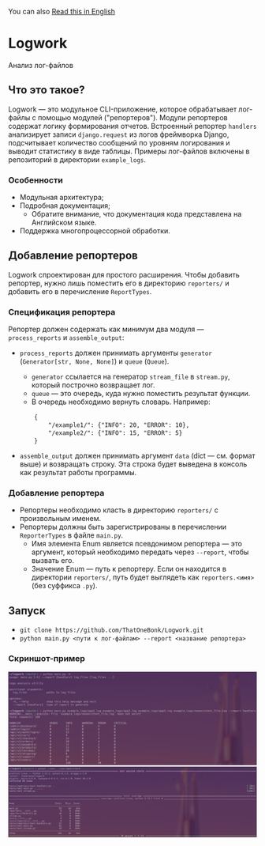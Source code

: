 You can also [Read this in English](README_en.md)
# Logwork
Анализ лог-файлов
## Что это такое?
Logwork — это модульное CLI-приложение, которое обрабатывает лог-файлы с помощью модулей ("репортеров"). Модули репортеров содержат логику формирования отчетов. Встроенный репортер `handlers` анализирует записи `django.request` из логов фреймворка Django, подсчитывает количество сообщений по уровням логирования и выводит статистику в виде таблицы. Примеры лог-файлов включены в репозиторий в директории `example_logs`.
### Особенности
- Модульная архитектура;  
- Подробная документация;
    - Обратите внимание, что документация кода представлена на Английском языке.
- Поддержка многопроцессорной обработки.
## Добавление репортеров
Logwork спроектирован для простого расширения. Чтобы добавить репортер, нужно лишь поместить его в директорию `reporters/` и добавить его в перечисление `ReportTypes`.
### Спецификация репортера
Репортер должен содержать как минимум два модуля — `process_reports` и `assemble_output`:

- `process_reports` должен принимать аргументы `generator` (`Generator[str, None, None]`) и `queue` (`Queue`).  
    - `generator` ссылается на генератор `stream_file` в `stream.py`, который построчно возвращает лог.  
    - `queue` — это очередь, куда нужно поместить результат функции.
    - В очередь необходимо вернуть словарь. Например:
    ```
        {
            "/example1/": {"INFO": 20, "ERROR": 10}, 
            "/example2/": {"INFO": 15, "ERROR": 5}
        }
    ```

- `assemble_output` должен принимать аргумент `data` (dict — см. формат выше) и возвращать строку. Эта строка будет выведена в консоль как результат работы программы.
### Добавление репортера
- Репортеры необходимо класть в директорию `reporters/` с произвольным именем.  
- Репортеры должны быть зарегистрированы в перечислении `ReporterTypes` в файле `main.py`.
  - Имя элемента Enum является псевдонимом репортера — это аргумент, который необходимо передать через `--report`, чтобы вызвать его.  
  - Значение Enum — путь к репортеру. Если он находится в директории `reporters/`, путь будет выглядеть как `reporters.<имя>` (без суффикса `.py`).
## Запуск
- `git clone https://github.com/ThatOneBonk/Logwork.git`
- `python main.py <пути к лог-файлам> --report <название репортера>`
### Скриншот-пример
![Скриншот-пример](assets/example_screenshot.png)
![Скриншот покрытия Pytest](assets/pytest_screenshot.png)
